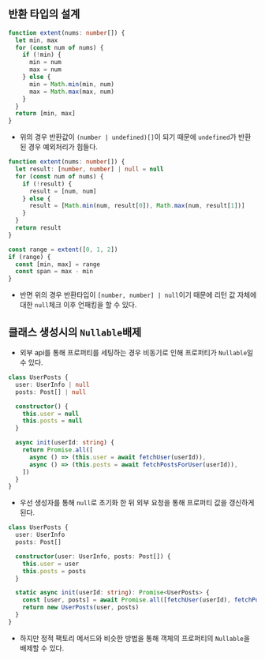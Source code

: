 ## 반환 타입의 설계
```typescript
function extent(nums: number[]) {
  let min, max
  for (const num of nums) {
    if (!min) {
      min = num
      max = num
    } else {
      min = Math.min(min, num)
      max = Math.max(max, num)
    }
  }
  return [min, max]
}
```
- 위의 경우 반환값이 `(number | undefined)[]`이 되기 때문에 `undefined`가 반환된 경우 예외처리가 힘들다.

```typescript
function extent(nums: number[]) {
  let result: [number, number] | null = null
  for (const num of nums) {
    if (!result) {
      result = [num, num]
    } else {
      result = [Math.min(num, result[0]), Math.max(num, result[1])]
    }
  }
  return result
}

const range = extent([0, 1, 2])
if (range) {
  const [min, max] = range
  const span = max - min
}
```
- 반면 위의 경우 반환타입이 `[number, number] | null`이기 때문에 리턴 값 자체에 대한 `null`체크 이후 언패킹을 할 수 있다.

## 클래스 생성시의 `Nullable`배제
- 외부 api를 통해 프로퍼티를 세팅하는 경우 비동기로 인해 프로퍼티가 `Nullable`일 수 있다.
```typescript
class UserPosts {
  user: UserInfo | null
  posts: Post[] | null

  constructor() {
    this.user = null
    this.posts = null
  }

  async init(userId: string) {
    return Promise.all([
      async () => (this.user = await fetchUser(userId)),
      async () => (this.posts = await fetchPostsForUser(userId)),
    ])
  }
}
```
- 우선 생성자를 통해 `null`로 초기화 한 뒤 외부 요청을 통해 프로퍼티 값을 갱신하게된다.

```typescript
class UserPosts {
  user: UserInfo
  posts: Post[]

  constructor(user: UserInfo, posts: Post[]) {
    this.user = user
    this.posts = posts
  }

  static async init(userId: string): Promise<UserPosts> {
    const [user, posts] = await Promise.all([fetchUser(userId), fetchPostsForUser(userId)])
    return new UserPosts(user, posts)
  }
}
```
- 하지만 정적 팩토리 메서드와 비슷한 방법을 통해 객체의 프로퍼티의 `Nullable`을 배제할 수 있다.